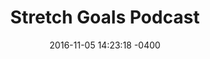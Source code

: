 ---
layout: post
title:  "Stretch Goals Podcast"
episode: 2
description: Lorem ipsum dolor sit amet, consectetur adipisicing elit, sed do.
date:   2016-11-05 14:23:18 -0400
image: headshot-2.jpg
categories: podcast
---